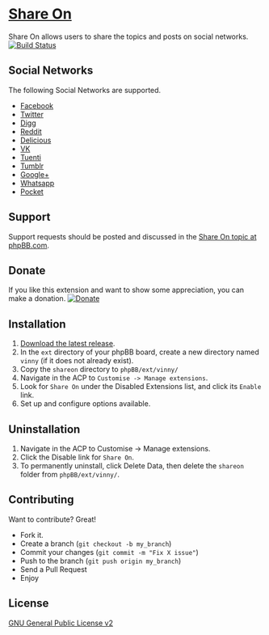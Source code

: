 [Share On](https://www.phpbb.com/customise/db/extension/shareon/)
=============

Share On allows users to share the topics and posts on social networks. [![Build Status](https://travis-ci.org/vinny/share-on.svg?branch=master)](https://travis-ci.org/vinny/share-on)


Social Networks
-------
The following Social Networks are supported.
* [Facebook](https://www.facebook.com/)
* [Twitter](http://twitter.com/)
* [Digg](http://digg.com/)
* [Reddit](http://www.reddit.com/)
* [Delicious](https://delicious.com/)
* [VK](http://vk.com/)
* [Tuenti](http://www.tuenti.com/)
* [Tumblr](https://www.tumblr.com/)
* [Google+](https://plus.google.com/)
* [Whatsapp](https://www.whatsapp.com/)
* [Pocket](https://getpocket.com/)


Support
------------
Support requests should be posted and discussed in the [Share On topic at phpBB.com](https://www.phpbb.com/customise/db/extension/shareon/support).


Donate
-------
 If you like this extension and want to show some appreciation, you can make a donation.
[![Donate](https://www.paypalobjects.com/en_US/i/btn/btn_donateCC_LG.gif)](https://www.paypal.com/cgi-bin/webscr?cmd=_s-xclick&hosted_button_id=JWB6R5RMVQTT8)


Installation
------------
1. [Download the latest release](https://github.com/vinny/Share-On/archive/extension.zip).
2. In the `ext` directory of your phpBB board, create a new directory named `vinny` (if it does not already exist).
3. Copy the `shareon` directory to `phpBB/ext/vinny/`
4. Navigate in the ACP to `Customise -> Manage extensions`.
5. Look for `Share On` under the Disabled Extensions list, and click its `Enable` link.
6. Set up and configure options available.

Uninstallation
------------
1. Navigate in the ACP to Customise -> Manage extensions.
2. Click the Disable link for `Share On`.
3. To permanently uninstall, click Delete Data, then delete the `shareon` folder from `phpBB/ext/vinny/`.


Contributing
------------
Want to contribute? Great!
* Fork it.
* Create a branch (`git checkout -b my_branch`)
* Commit your changes (`git commit -m "Fix X issue"`)
* Push to the branch (`git push origin my_branch`)
* Send a Pull Request
* Enjoy


License
------------
[GNU General Public License v2](http://opensource.org/licenses/GPL-2.0)